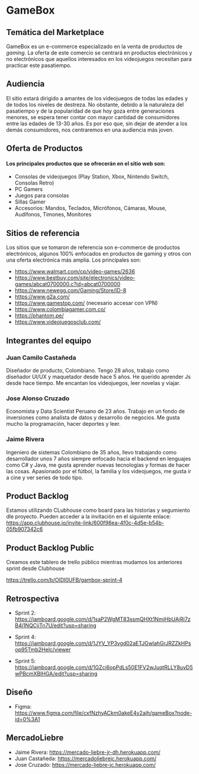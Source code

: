 # GameBox

## **Temática del Marketplace**

GameBox es un e-commerce especializado en la venta de productos de *gaming*. La oferta de este comercio se centrará en productos electrónicos y no electrónicos que aquellos interesados en los videojuegos necesitan para practicar este pasatiempo. 

## **Audiencia**

El sitio estará dirigido a amantes de los videojuegos de todas las edades y de todos los niveles de destreza. No obstante, debido a la naturaleza del pasatiempo y de la popularidad de que hoy goza entre generaciones menores, se espera tener contar con mayor cantidad de consumidores entre las edades de 13-30 años. Es por eso que, sin dejar de atender a los demás consumidores, nos centraremos en una audiencia más joven.

## **Oferta de Productos**

#### Los principales productos que se ofrecerán en el sitio web son:
* Consolas de videojuegos (Play Station, Xbox, Nintendo Switch, Consolas Retro)
* PC Gamers
* Juegos para consolas
* Sillas Gamer
* Accesorios: Mandos, Teclados, Micrófonos, Cámaras, Mouse, Audífonos, Timones, Monitores

## Sitios de referencia

Los sitios que se tomaron de referencia son e-commerce de productos electrónicos, algunos 100% enfocados en productos de gaming y otros con una oferta electrónica más amplia. Los principales son:
* https://www.walmart.com/cp/video-games/2636
* https://www.bestbuy.com/site/electronics/video-games/abcat0700000.c?id=abcat0700000
* https://www.newegg.com/Gaming/Store/ID-8
* https://www.g2a.com/
* https://www.gamestop.com/ (necesario accesar con VPN)
* https://www.colombiagamer.com.co/
* https://phantom.pe/
* https://www.videojuegosclub.com/

## **Integrantes del equipo**

### **Juan Camilo Castañeda**
Diseñador de producto, Colombiano. Tengo 28 años, trabajo como diseñador UI/UX y maquetador desde hace 5 años. He querido aprender Js desde hace tiempo. Me encantan los videojuegos, leer novelas y viajar.

### **Jose Alonso Cruzado**
Economista y Data Scientist Peruano de 23 años. Trabajo en un fondo de inversiones como analista de datos y desarrollo de negocios. Me gusta mucho la programación, hacer deportes y leer.

### **Jaime Rivera**
Ingeniero de sistemas Colombiano de 35 años, llevo trabajando como desarrollador unos 7 años siempre enfocado hacia el backend en lenguajes como C# y Java, me gusta aprender nuevas tecnologias y formas
de hacer las cosas. Apasionado por el fútbol, la familia y los videojuegos, me gusta ir a cine y ver series de todo tipo.

## Product Backlog
Estamos utilizando CLubhouse como board para las historias y segumiento dle proyecto. Pueden acceder a la invitación en el siguiente enlace:
https://app.clubhouse.io/invite-link/600f96ea-4f0c-4d5e-b54b-05fb907342c6

## Product Backlog Public
Creamos este tablero de trello público mientras mudamos los anteriores sprint desde Clubhouse

https://trello.com/b/OlDI0UFB/gambox-sprint-4


## Retrospectiva
- Sprint 2: https://jamboard.google.com/d/1saP2WgMT83ssmQHXt1NmiHbUAjRi7zB4i1NQCjiTn7U/edit?usp=sharing

- Sprint 4: https://jamboard.google.com/d/1JYV_YP3vgd02aETJGwlahGrJRZZkHPsop95Tmb2Helc/viewer

- Sprint 5: https://jamboard.google.com/d/1GZci6opPdLs50E1FV2wJuqtRLLY8uvD5wPBcmXBIHGA/edit?usp=sharing

## Diseño
- Figma: https://www.figma.com/file/cxfNzhyACkm0akeE4y2ajh/gameBox?node-id=0%3A1

## MercadoLiebre

- Jaime Rivera: https://mercado-liebre-jr-dh.herokuapp.com/
- Juan Castañeda: https://mercadoliebrejc.herokuapp.com/
- Jose Cruzado: https://mercado-liebre-jc.herokuapp.com/